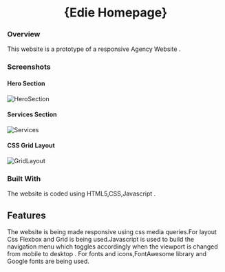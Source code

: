 <h1 align="center">{Edie Homepage}</h1>

<div align="center">
  <h3>
    <a href="https://5fcc0a7eb62a6325be926927--happy-austin-b64e49.netlify.app/">
    </a>
  </h3>
</div>

<!-- OVERVIEW -->

### Overview
This website is a prototype of a responsive Agency Website .

### Screenshots
#### Hero Section
![HeroSection](https://user-images.githubusercontent.com/29458723/103463294-66c9c900-4cf9-11eb-9f97-8ff57c1ad6af.png)

#### Services Section
![Services](https://user-images.githubusercontent.com/29458723/103463295-6af5e680-4cf9-11eb-9fec-875e03b30d67.png)

#### CSS Grid Layout
![GridLayout](https://user-images.githubusercontent.com/29458723/103463301-6f220400-4cf9-11eb-937c-cef25dcb1434.png)




### Built With
The website is coded using HTML5,CSS,Javascript .

## Features

The website is being made responsive using css media queries.For layout Css Flexbox and Grid is being used.Javascript is used to build the navigation menu which toggles accordingly when the viewport is changed from mobile to desktop .
For fonts and icons,FontAwesome library and Google fonts are being used.

